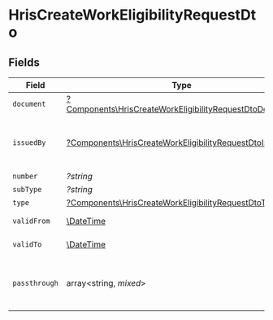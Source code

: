 # HrisCreateWorkEligibilityRequestDto


## Fields

| Field                                                                                                                             | Type                                                                                                                              | Required                                                                                                                          | Description                                                                                                                       | Example                                                                                                                           |
| --------------------------------------------------------------------------------------------------------------------------------- | --------------------------------------------------------------------------------------------------------------------------------- | --------------------------------------------------------------------------------------------------------------------------------- | --------------------------------------------------------------------------------------------------------------------------------- | --------------------------------------------------------------------------------------------------------------------------------- |
| `document`                                                                                                                        | [?Components\HrisCreateWorkEligibilityRequestDtoDocument](../../Models/Components/HrisCreateWorkEligibilityRequestDtoDocument.md) | :heavy_minus_sign:                                                                                                                | N/A                                                                                                                               |                                                                                                                                   |
| `issuedBy`                                                                                                                        | [?Components\HrisCreateWorkEligibilityRequestDtoIssuedBy](../../Models/Components/HrisCreateWorkEligibilityRequestDtoIssuedBy.md) | :heavy_minus_sign:                                                                                                                | The country code of the issued by authority                                                                                       |                                                                                                                                   |
| `number`                                                                                                                          | *?string*                                                                                                                         | :heavy_minus_sign:                                                                                                                | N/A                                                                                                                               | 1234567890                                                                                                                        |
| `subType`                                                                                                                         | *?string*                                                                                                                         | :heavy_minus_sign:                                                                                                                | N/A                                                                                                                               | H1B                                                                                                                               |
| `type`                                                                                                                            | [?Components\HrisCreateWorkEligibilityRequestDtoType](../../Models/Components/HrisCreateWorkEligibilityRequestDtoType.md)         | :heavy_minus_sign:                                                                                                                | N/A                                                                                                                               | visa                                                                                                                              |
| `validFrom`                                                                                                                       | [\DateTime](https://www.php.net/manual/en/class.datetime.php)                                                                     | :heavy_minus_sign:                                                                                                                | N/A                                                                                                                               | 2021-01-01T00:00.000Z                                                                                                             |
| `validTo`                                                                                                                         | [\DateTime](https://www.php.net/manual/en/class.datetime.php)                                                                     | :heavy_minus_sign:                                                                                                                | N/A                                                                                                                               | 2021-01-01T00:00.000Z                                                                                                             |
| `passthrough`                                                                                                                     | array<string, *mixed*>                                                                                                            | :heavy_minus_sign:                                                                                                                | Value to pass through to the provider                                                                                             | {<br/>"other_known_names": "John Doe"<br/>}                                                                                       |